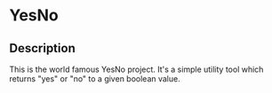 # YesNo

## Description

This is the world famous YesNo project. It's a simple utility tool which returns "yes" or "no" to a given boolean value.

